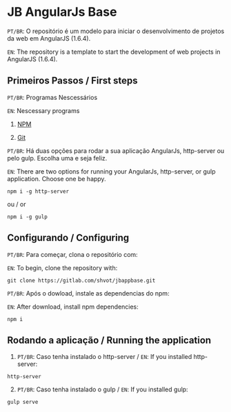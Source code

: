# JB AngularJs Base
```PT/BR```: O repositório é um modelo para iniciar o desenvolvimento de projetos da web em AngularJS (1.6.4).

```EN```: The repository is a template to start the development of web projects in AngularJS (1.6.4).

## Primeiros Passos / First steps


```PT/BR```: Programas Nescessários

```EN```: Nescessary programs

1. [NPM](https://nodejs.org/en/)

2. [Git](https://git-scm.com/)

```PT/BR```: Há duas opções para rodar a sua aplicação AngularJs, http-server ou pelo gulp. Escolha uma e seja feliz.

```EN```: There are two options for running your AngularJs, http-server, or gulp application. Choose one be happy.

```
npm i -g http-server
```

ou / or

```
npm i -g gulp
```


## Configurando / Configuring

```PT/BR```: Para começar, clona o repositório com:

```EN```: To begin, clone the repository with:


```
git clone https://gitlab.com/shvot/jbappbase.git
```

```PT/BR```: Após o dowload, instale as dependencias do npm:

```EN```: After download, install npm dependencies:

```
npm i
```

## Rodando a aplicação / Running the application

1. ```PT/BR```: Caso tenha instalado o http-server / ```EN```: If you installed http-server:

```
http-server
```


2.  ```PT/BR```: Caso tenha instalado o gulp / ```EN```: If you installed gulp:
 
```
gulp serve
```